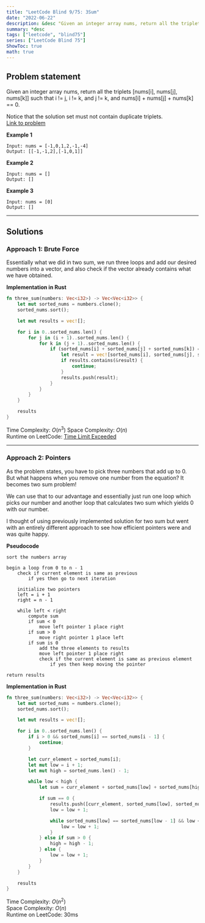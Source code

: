 ```yaml
---
title: "LeetCode Blind 9/75: 3Sum"
date: "2022-06-22"
description: &desc "Given an integer array nums, return all the triplets [nums[i], nums[j], nums[k]] such that i != j, i != k, and j != k, and nums[i] + nums[j] + nums[k] == 0."
summary: *desc
tags: ["leetcode", "blind75"]
series: ["LeetCode Blind 75"]
ShowToc: true
math: true
---
```


## Problem statement

Given an integer array nums, return all the triplets [nums[i], nums[j], nums[k]] such that i != j, i != k, and j != k, and nums[i] + nums[j] + nums[k] == 0.

Notice that the solution set must not contain duplicate triplets.  
[Link to problem](https://leetcode.com/problems/3sum/)

**Example 1**

```
Input: nums = [-1,0,1,2,-1,-4]
Output: [[-1,-1,2],[-1,0,1]]
```

**Example 2**

```
Input: nums = []
Output: []
```

**Example 3**

```
Input: nums = [0]
Output: []
```

---

## Solutions

### Approach 1: Brute Force

Essentially what we did in two sum, we run three loops and add our desired
numbers into a vector, and also check if the vector already contains what
we have obtained.

**Implementation in Rust**

```rs
fn three_sum(numbers: Vec<i32>) -> Vec<Vec<i32>> {
    let mut sorted_nums = numbers.clone();
    sorted_nums.sort();

    let mut results = vec![];

    for i in 0..sorted_nums.len() {
        for j in (i + 1)..sorted_nums.len() {
            for k in (j + 1)..sorted_nums.len() {
                if (sorted_nums[i] + sorted_nums[j] + sorted_nums[k]) == 0 {
                    let result = vec![sorted_nums[i], sorted_nums[j], sorted_nums[k]];
                    if results.contains(&result) {
                        continue;
                    }
                    results.push(result);
                }
            }
        }
    }

    results
}
```

Time Complexity: $O(n^3)$
Space Complexity: $O(n)$  
Runtime on LeetCode: [Time Limit Exceeded](https://leetcode.com/submissions/detail/728302945/)

---

### Approach 2: Pointers

As the problem states, you have to pick three numbers that add up to 0.  
But what happens when you remove one number from the equation? It becomes two sum problem!  

We can use that to our advantage and essentially just run one loop which picks our number and
another loop that calculates two sum which yields 0 with our number.

I thought of using previously implemented solution for two sum but went with an
entirely different approach to see how efficient pointers were and was quite happy.  

**Pseudocode**

```text
sort the numbers array

begin a loop from 0 to n - 1
    check if current element is same as previous
        if yes then go to next iteration
    
    initialize two pointers
    left = i + 1
    right = n - 1

    while left < right
        compute sum
        if sum < 0
            move left pointer 1 place right
        if sum > 0
            move right pointer 1 place left
        if sum is 0
            add the three elements to results
            move left pointer 1 place right
            check if the current element is same as previous element
                if yes then keep moving the pointer

return results
```

**Implementation in Rust**

```rs
fn three_sum(numbers: Vec<i32>) -> Vec<Vec<i32>> {
    let mut sorted_nums = numbers.clone();
    sorted_nums.sort();

    let mut results = vec![];

    for i in 0..sorted_nums.len() {
        if i > 0 && sorted_nums[i] == sorted_nums[i - 1] {
            continue;
        }

        let curr_element = sorted_nums[i];
        let mut low = i + 1;
        let mut high = sorted_nums.len() - 1;

        while low < high {
            let sum = curr_element + sorted_nums[low] + sorted_nums[high];

            if sum == 0 {
                results.push([curr_element, sorted_nums[low], sorted_nums[high]].to_vec());
                low = low + 1;

                while sorted_nums[low] == sorted_nums[low - 1] && low < high {
                    low = low + 1;
                }
            } else if sum > 0 {
                high = high - 1;
            } else {
                low = low + 1;
            }
        }
    }

    results
}
```

Time Complexity: $O(n^2)$  
Space Complexity: $O(n)$  
Runtime on LeetCode: $30$ms
